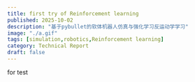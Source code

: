 ```yaml
---
title: first try of Reinforcement learning
published: 2025-10-02
description: "基于pybullet的软体机器人仿真与强化学习反运动学学习"
image: "./a.gif"
tags: [simulation,robotics,Reinforcement learning]
category: Technical Report
draft: false
---
```


for test
